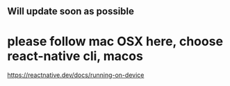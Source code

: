 
## Will update soon as possible

# please follow mac OSX here, choose react-native cli, macos
https://reactnative.dev/docs/running-on-device

